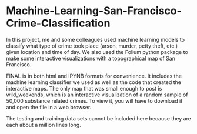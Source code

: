 # Machine-Learning-San-Francisco-Crime-Classification

In this project, me and some colleagues used machine learning models to classify what type of crime took place (arson, murder, petty theft, etc.) given location and time of day. We also used the Folium python package to make some interactive visualizations with a topographical map of San Francisco. 

FINAL is in both html and IPYNB formats for convenience. It includes the machine learning classifier we used as well as the code that created the interactive maps. The only map that was small enough to post is wild_weekends, which is an interactive visualization of a random sample of 50,000 substance related crimes. To view it, you will have to download it and open the file in a web browser. 

The testing and training data sets cannot be included here because they are each about a million lines long.
